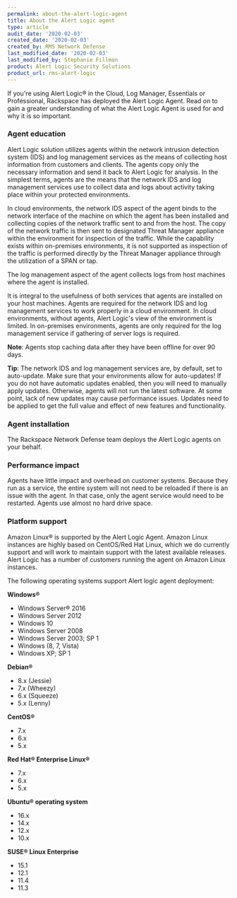 ```yaml
---
permalink: about-the-alert-logic-agent
title: About the Alert Logic agent
type: article
audit_date: '2020-02-03'
created_date: '2020-02-03'
created_by: RMS Network Defense
last_modified_date: '2020-02-03'
last_modified_by: Stephanie Fillmon
product: Alert Logic Security Solutions
product_url: rms-alert-logic
---
```


If you're using Alert Logic&reg; in the Cloud, Log Manager, Essentials or Professional, Rackspace has deployed the Alert Logic Agent.  Read on to gain a greater understanding of what the Alert Logic Agent is used for and why it is so important.

### Agent education

Alert Logic solution utilizes agents within the network intrusion detection system (IDS) and log management services as the means of collecting host information from customers and clients. The agents copy only the necessary information and send it back to Alert Logic for analysis. In the simplest terms, agents are the means that the network IDS and log management services use to collect data and logs about activity taking place within your protected environments.

In cloud environments, the network IDS aspect of the agent binds to the network interface of the machine on which the agent has been installed and collecting copies of the network traffic sent to and from the host. The copy of the network traffic is then sent to designated Threat Manager appliance within the environment for inspection of the traffic. While the capability exists within on-premises  environments, it is not supported as inspection of the traffic is performed directly by the Threat Manager appliance through the utilization of a SPAN or tap.

The log management aspect of the agent collects logs from host machines where the agent is installed. 

It is integral to the usefulness of both services that agents are installed  on your host machines. Agents are required for the network IDS and log management services to work properly in a cloud environment. In cloud environments, without agents,  Alert Logic's view of the environment is limited. In on-premises environments, agents are only required for the log management service if gathering of server logs is required.

**Note**: Agents stop caching data after they have been offline for over 90 days.

**Tip**: The network IDS and log management services are, by default, set to auto-update. Make sure that your environments allow for auto-updates! If you do not have automatic updates enabled, then you will need to manually apply updates. Otherwise, agents will not run the latest software. At some point, lack of new updates may cause performance issues. Updates need to be applied to get the full value and effect of new features and functionality.

### Agent installation

The Rackspace Network Defense team deploys the Alert Logic agents on your behalf.

### Performance impact

Agents have little impact and overhead on customer systems. Because they run as a service, the entire system will not need to be reloaded if there is an issue with the agent. In that case, only the agent service would need to be restarted. Agents use almost no hard drive space.

### Platform support

Amazon Linux&reg; is supported by the Alert Logic Agent. Amazon Linux instances are highly based on CentOS/Red Hat Linux, which we do currently support and will work to maintain support with the latest available releases. Alert Logic has a number of customers running the agent on Amazon Linux instances.

The following operating systems support Alert logic agent deployment:

**Windows&reg;**

- Windows Server&reg; 2016
- Windows Server 2012
- Windows 10
- Windows Server 2008
- Windows Server 2003; SP 1
- Windows (8, 7, Vista)
- Windows XP; SP 1

**Debian&reg;**

- 8.x (Jessie)
- 7.x (Wheezy)
- 6.x (Squeeze)
- 5.x (Lenny)

**CentOS&reg;**

- 7.x
- 6.x
- 5.x

**Red Hat&reg; Enterprise Linux&reg;**

- 7.x
- 6.x
- 5.x

**Ubuntu&reg; operating system**

- 16.x
- 14.x
- 12.x
- 10.x

**SUSE&reg; Linux Enterprise**

- 15.1
- 12.1
- 11.4
- 11.3
